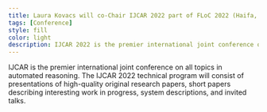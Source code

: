```yaml
---
title: Laura Kovacs will co-Chair IJCAR 2022 part of FLoC 2022 (Haifa, Israel, July 31-August 12, 2022)
tags: [Conference] 
style: fill
color: light
description: IJCAR 2022 is the premier international joint conference on all aspects of automated reasoning, including foundations, implementations, and applications, comprising several leading conferences and workshops.    
---
```



IJCAR is the premier international joint conference on all topics in automated reasoning. The IJCAR 2022 technical program will consist of presentations of high-quality original research papers, short papers describing interesting work in progress, system descriptions, and invited talks.



